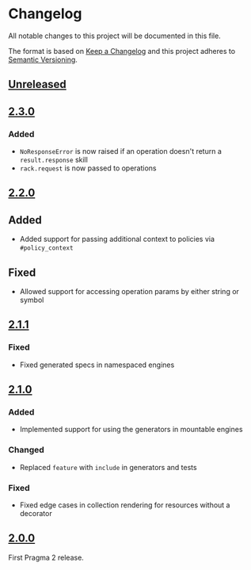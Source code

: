 # Changelog

All notable changes to this project will be documented in this file.

The format is based on [Keep a Changelog](http://keepachangelog.com/en/1.0.0/)
and this project adheres to [Semantic Versioning](http://semver.org/spec/v2.0.0.html).

## [Unreleased]

## [2.3.0]

### Added

- `NoResponseError` is now raised if an operation doesn't return a `result.response` skill 
- `rack.request` is now passed to operations

## [2.2.0]

## Added

- Added support for passing additional context to policies via `#policy_context`

## Fixed

- Allowed support for accessing operation params by either string or symbol

## [2.1.1]

### Fixed

- Fixed generated specs in namespaced engines

## [2.1.0]

### Added

- Implemented support for using the generators in mountable engines

### Changed

- Replaced `feature` with `include` in generators and tests

### Fixed

- Fixed edge cases in collection rendering for resources without a decorator

## [2.0.0]

First Pragma 2 release.

[Unreleased]: https://github.com/pragmarb/pragma-rails/compare/v2.3.0...HEAD
[2.3.0]: https://github.com/pragmarb/pragma-rails/compare/v2.2.0...v2.3.0
[2.2.0]: https://github.com/pragmarb/pragma-rails/compare/v2.1.1...v2.2.0
[2.1.1]: https://github.com/pragmarb/pragma-rails/compare/v2.1.0...v2.1.1
[2.1.0]: https://github.com/pragmarb/pragma-rails/compare/v2.0.0...v2.1.0
[2.0.0]: https://github.com/pragmarb/pragma-rails/compare/v1.2.4...v2.0.0
